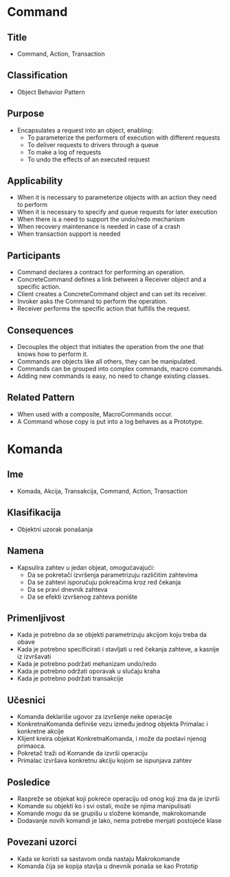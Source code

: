 # Command

## Title
- Command, Action, Transaction

## Classification
- Object Behavior Pattern

## Purpose
- Encapsulates a request into an object, enabling:
  - To parameterize the performers of execution with different requests
  - To deliver requests to drivers through a queue
  - To make a log of requests
  - To undo the effects of an executed request

## Applicability
- When it is necessary to parameterize objects with an action they need to perform
- When it is necessary to specify and queue requests for later execution
- When there is a need to support the undo/redo mechanism
- When recovery maintenance is needed in case of a crash
- When transaction support is needed

## Participants
- Command declares a contract for performing an operation.
- ConcreteCommand defines a link between a Receiver object and a specific action.
- Client creates a ConcreteCommand object and can set its receiver.
- Invoker asks the Command to perform the operation.
- Receiver performs the specific action that fulfills the request.

## Consequences
- Decouples the object that initiates the operation from the one that knows how to perform it.
- Commands are objects like all others, they can be manipulated.
- Commands can be grouped into complex commands, macro commands.
- Adding new commands is easy, no need to change existing classes.

## Related Pattern
- When used with a composite, MacroCommands occur.
- A Command whose copy is put into a log behaves as a Prototype.



# Komanda

## Ime 
- Komada, Akcija, Transakcija, Command, Action, Transaction

## Klasifikacija
- Objektni uzorak ponašanja

## Namena
- Kapsulira zahtev u jedan objeat, omogućavajući:
  - Da se pokretači izvršenja parametrizuju različitim zahtevima
  - Da se zahtevi isporučuju pokreačima kroz red čekanja
  - Da se pravi dnevnik zahteva
  - Da se efekti izvršenog zahteva ponište

## Primenljivost
- Kada je potrebno da se objekti parametrizuju akcijom koju treba da obave
- Kada je potrebno specificirati i stavljati u red čekanja zahteve, a kasnije iz izvršavati
- Kada je potrebno podržati mehanizam undo/redo
- Kada je potrebno održati oporavak u slučaju kraha
- Kada je potrebno podržati transakcije

## Učesnici
- Komanda deklariše ugovor za izvršenje neke operacije
- KonkretnaKomanda definiše vezu između jednog objekta Primalac i konkretne akcije
- Klijent kreira objekat KonkretnaKomanda, i može da postavi njenog primaoca.
- Pokretač traži od Komande da izvrši operaciju
- Primalac izvršava konkretnu akciju kojom se ispunjava zahtev

## Posledice
- Raspreže se objekat koji pokreće operaciju od onog koji zna da je izvrši
- Komande su objekti ko i svi ostali, može se njima manipulisati
- Komande mogu da se grupišu u složene komande, makrokomande
- Dodavanje novih komandi je lako, nema potrebe menjati postojeće klase

## Povezani uzorci
- Kada se koristi sa sastavom onda nastaju Makrokomande
- Komanda čija se kopija stavlja u dnevnik ponaša se kao Prototip
